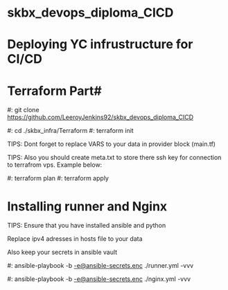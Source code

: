 # skbx_devops_diploma_CICD

# Deploying YC infrustructure for CI/CD #

# Terraform Part#

#: git clone https://github.com/LeeroyJenkins92/skbx_devops_diploma_CICD

#: cd ./skbx_infra/Terraform 
#: terraform init

TIPS: Dont forget to replace VARS to your data in provider block (main.tf)

<!-- provider "yandex" {
  token     = var.token
  cloud_id  = var.cloud_id
  folder_id = var.folder_id
  zone      = "ru-central1-a"
} -->

TIPS: Also you should create meta.txt to store there ssh key for connection to terrafrom vps.
Example below:

<!-- #cloud-config
users:
  - name: debain
    groups: sudo
    shell: /bin/bash
    sudo: ['ALL=(ALL) NOPASSWD:ALL']
    ssh-authorized-keys:
      - ssh-rsa my-super-secure-keydebain@example.com -->

#: terraform plan
#: terraform apply

# Installing runner and Nginx

TIPS: Ensure that you have installed ansible and python

Replace ipv4 adresses in hosts file to your data

Also keep your secrets in ansible vault

#: ansible-playbook -b -e@ansible-secrets.enc ./runner.yml -vvv

#: ansible-playbook -b -e@ansible-secrets.enc ./nginx.yml -vvv

